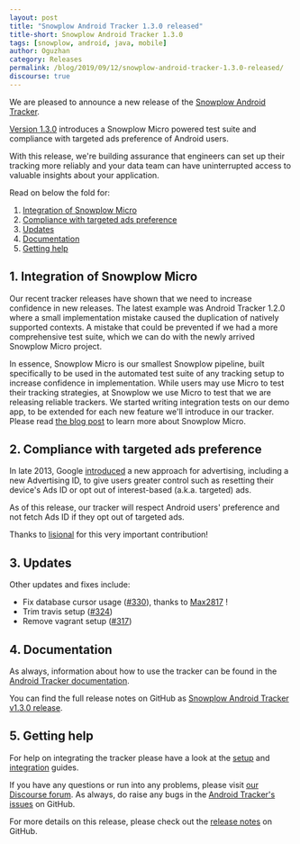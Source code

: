 ```yaml
---
layout: post
title: "Snowplow Android Tracker 1.3.0 released"
title-short: Snowplow Android Tracker 1.3.0
tags: [snowplow, android, java, mobile]
author: Oguzhan
category: Releases
permalink: /blog/2019/09/12/snowplow-android-tracker-1.3.0-released/
discourse: true
---
```


We are pleased to announce a new release of the [Snowplow Android Tracker][repo].

[Version 1.3.0][release-notes] introduces a Snowplow Micro powered test suite and compliance with targeted ads preference of Android users.

With this release, we're building assurance that engineers can set up their tracking more reliably and your data team can have uninterrupted access to valuable insights about your application.

Read on below the fold for:

1. [Integration of Snowplow Micro](#micro-integration)
2. [Compliance with targeted ads preference](#targeted-ads-preference)
3. [Updates](#updates)
4. [Documentation](#docs)
5. [Getting help](#help)

<!--more-->

<h2 id="micro-integration">1. Integration of Snowplow Micro</h2>

Our recent tracker releases have shown that we need to increase confidence in new releases. The latest example was Android Tracker 1.2.0 where a small implementation mistake caused the duplication of natively supported contexts. A mistake that could be prevented if we had a more comprehensive test suite, which we can do with the newly arrived Snowplow Micro project.

In essence, Snowplow Micro is our smallest Snowplow pipeline, built specifically to be used in the automated test suite of any tracking setup to increase confidence in implementation. While users may use Micro to test their tracking strategies, at Snowplow we use Micro to test that we are releasing reliable trackers. We started writing integration tests on our demo app, to be extended for each new feature we'll introduce in our tracker. Please read [the blog post][micro-blog-post] to learn more about Snowplow Micro. 

<h2 id="targeted-ads-preference">2. Compliance with targeted ads preference</h2>

In late 2013, Google [introduced][google-play-services-4] a new approach for advertising, including a new Advertising ID, to give users greater control such as resetting their device's Ads ID or opt out of interest-based (a.k.a. targeted) ads.

As of this release, our tracker will respect Android users' preference and not fetch Ads ID if they opt out of targeted ads.

Thanks to [lisional][lisional] for this very important contribution!

<h2 id="updates">3. Updates</h2>

Other updates and fixes include:

* Fix database cursor usage ([#330][330]), thanks to [Max2817][Max2817] !
* Trim travis setup ([#324][324])
* Remove vagrant setup ([#317][317])

<h2 id="docs">4. Documentation</h2>

As always, information about how to use the tracker can be found in the [Android Tracker documentation][docs].

You can find the full release notes on GitHub as [Snowplow Android Tracker v1.3.0 release][release-notes].

<h2 id="help">5. Getting help</h2>

For help on integrating the tracker please have a look at the [setup][android-setup] and [integration][integration] guides.

If you have any questions or run into any problems, please visit [our Discourse forum][discourse]. As always, do raise any bugs in the [Android Tracker's issues][android-issues] on GitHub.

For more details on this release, please check out the [release notes][release-notes] on GitHub.

[repo]: https://github.com/snowplow/snowplow-android-tracker
[docs]: http://docs.snowplowanalytics.com/open-source/snowplow/trackers/android-tracker/1.3.0/
[release-notes]: https://github.com/snowplow/snowplow-android-tracker/releases/tag/1.3.0
[android-setup]: https://github.com/snowplow/snowplow/wiki/Android-Tracker-Setup
[android-issues]: https://github.com/snowplow/snowplow-android-tracker/issues

[google-play-services-4]: https://android-developers.googleblog.com/2013/10/google-play-services-40.html
[micro-blog-post]: https://snowplowanalytics.com/blog/2019/07/17/introducing-snowplow-micro/
[lisional]: https://github.com/lisional
[Max2817]: https://github.com/Max2817

[330]: https://github.com/snowplow/snowplow-android-tracker/issues/330
[324]: https://github.com/snowplow/snowplow-android-tracker/issues/324
[317]: https://github.com/snowplow/snowplow-android-tracker/issues/317

[demo-walkthrough]: https://github.com/snowplow/snowplow/wiki/Android-app-walkthrough#walkthrough
[integration]: https://github.com/snowplow/snowplow/wiki/Android-Integration
[testing]: https://github.com/snowplow/snowplow/wiki/Android-Testing-locally-and-Debugging

[discourse]: http://discourse.snowplowanalytics.com/
